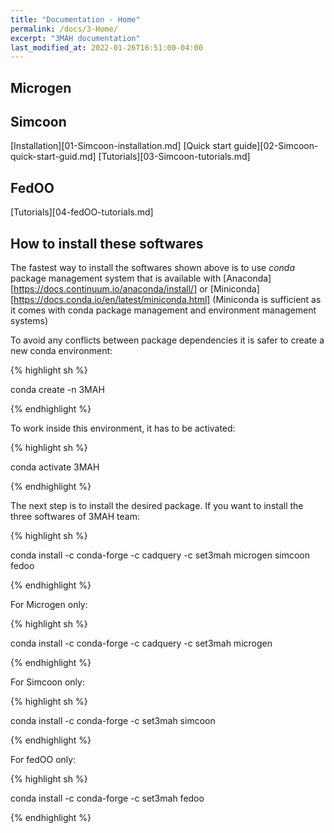 ```yaml
---
title: "Documentation - Home"
permalink: /docs/3-Home/
excerpt: "3MAH documentation"
last_modified_at: 2022-01-26T16:51:00-04:00
---
```


## Microgen


## Simcoon
[Installation][01-Simcoon-installation.md]
[Quick start guide][02-Simcoon-quick-start-guid.md]
[Tutorials][03-Simcoon-tutorials.md]


## FedOO
[Tutorials][04-fedOO-tutorials.md]



## How to install these softwares

The fastest way to install the softwares shown above is to use *conda* package management system that is available with [Anaconda][https://docs.continuum.io/anaconda/install/] or [Miniconda][https://docs.conda.io/en/latest/miniconda.html] (Miniconda is sufficient as it comes with conda package management and environment management systems)

To avoid any conflicts between package dependencies it is safer to create a new conda environment:

{% highlight sh %}

conda create -n 3MAH

{% endhighlight %}

To work inside this environment, it has to be activated: 

{% highlight sh %}

conda activate 3MAH

{% endhighlight %}

The next step is to install the desired package. If you want to install the three softwares of 3MAH team:

{% highlight sh %}

conda install -c conda-forge -c cadquery -c set3mah microgen simcoon fedoo

{% endhighlight %}

For Microgen only:

{% highlight sh %}

conda install -c conda-forge -c cadquery -c set3mah microgen

{% endhighlight %}

For Simcoon only:

{% highlight sh %}

conda install -c conda-forge -c set3mah simcoon

{% endhighlight %}

For fedOO only:

{% highlight sh %}

conda install -c conda-forge -c set3mah fedoo

{% endhighlight %}
